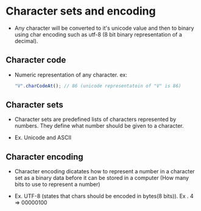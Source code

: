 # Character sets and encoding

- Any character will be converted to it's unicode value and then to binary using char encoding such as utf-8 (8 bit binary representation of a decimal).

## Character code

- Numeric representation of any character. ex:

  ```js
  "V".charCodeAt(); // 86 (unicode representatoin of "V" is 86)
  ```

## Character sets

- Character sets are predefined lists of characters represented by numbers. They define what number should be given to a character.

- Ex. Unicode and ASCII

## Character encoding

- Character encoding dicatates how to represent a number in a character set as a binary data before it can be stored in a computer (How many bits to use to represent a number)

- Ex. UTF-8 (states that chars should be encoded in bytes(8 bits)). Ex . 4 => 00000100
